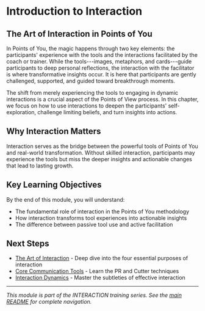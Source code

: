 # Introduction to Interaction

## The Art of Interaction in Points of You

In Points of You, the magic happens through two key elements: the participants' experience with the tools and the interactions facilitated by the coach or trainer. While the tools---images, metaphors, and cards---guide participants to deep personal reflections, the interaction with the facilitator is where transformative insights occur. It is here that participants are gently challenged, supported, and guided toward breakthrough moments.

The shift from merely experiencing the tools to engaging in dynamic interactions is a crucial aspect of the Points of View process. In this chapter, we focus on how to use interactions to deepen the participants' self-exploration, challenge limiting beliefs, and turn insights into actions.

## Why Interaction Matters

Interaction serves as the bridge between the powerful tools of Points of You and real-world transformation. Without skilled interaction, participants may experience the tools but miss the deeper insights and actionable changes that lead to lasting growth.

## Key Learning Objectives

By the end of this module, you will understand:
- The fundamental role of interaction in the Points of You methodology
- How interaction transforms tool experiences into actionable insights
- The difference between passive tool use and active facilitation

## Next Steps

- [The Art of Interaction](The_Art_of_Interaction.md) - Deep dive into the four essential purposes of interaction
- [Core Communication Tools](../02_Core_Tools/README.md) - Learn the PR and Cutter techniques
- [Interaction Dynamics](../03_Interaction_Dynamics/README.md) - Master the subtleties of effective interaction

---

*This module is part of the INTERACTION training series. See the [main README](../README.md) for complete navigation.*
